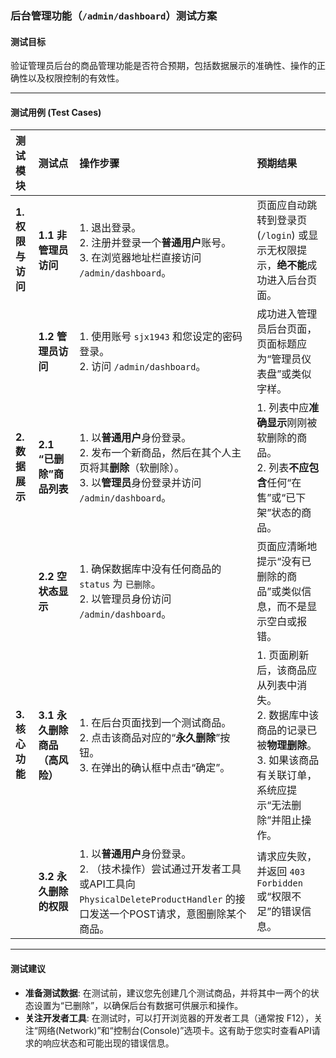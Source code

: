 ### 后台管理功能（`/admin/dashboard`）测试方案

#### **测试目标**
验证管理员后台的商品管理功能是否符合预期，包括数据展示的准确性、操作的正确性以及权限控制的有效性。

---

#### **测试用例 (Test Cases)**

| 测试模块 | 测试点 | 操作步骤 | 预期结果 |
| :--- | :--- | :--- | :--- |
| **1. 权限与访问** | **1.1 非管理员访问** | 1. 退出登录。<br>2. 注册并登录一个**普通用户**账号。<br>3. 在浏览器地址栏直接访问 `/admin/dashboard`。 | 页面应自动跳转到登录页 (`/login`) 或显示无权限提示，**绝不能**成功进入后台页面。 |
| | **1.2 管理员访问** | 1. 使用账号 `sjx1943` 和您设定的密码登录。<br>2. 访问 `/admin/dashboard`。 | 成功进入管理员后台页面，页面标题应为“管理员仪表盘”或类似字样。 |
| **2. 数据展示** | **2.1 “已删除”商品列表** | 1. 以**普通用户**身份登录。<br>2. 发布一个新商品，然后在其个人主页将其**删除**（软删除）。<br>3. 以**管理员**身份登录并访问 `/admin/dashboard`。 | 1. 列表中应**准确显示**刚刚被软删除的商品。<br>2. 列表**不应包含**任何“在售”或“已下架”状态的商品。 |
| | **2.2 空状态显示** | 1. 确保数据库中没有任何商品的 `status` 为 `已删除`。<br>2. 以管理员身份访问 `/admin/dashboard`。 | 页面应清晰地提示“没有已删除的商品”或类似信息，而不是显示空白或报错。 |
| **3. 核心功能** | **3.1 永久删除商品（高风险）** | 1. 在后台页面找到一个测试商品。<br>2. 点击该商品对应的“**永久删除**”按钮。<br>3. 在弹出的确认框中点击“确定”。 | 1. 页面刷新后，该商品应从列表中消失。<br>2. 数据库中该商品的记录已被**物理删除**。<br>3. 如果该商品有关联订单，系统应提示“无法删除”并阻止操作。 |
| | **3.2 永久删除的权限** | 1. 以**普通用户**身份登录。<br>2. （技术操作）尝试通过开发者工具或API工具向 `PhysicalDeleteProductHandler` 的接口发送一个POST请求，意图删除某个商品。 | 请求应失败，并返回 `403 Forbidden` 或“权限不足”的错误信息。 |

---

#### **测试建议**
*   **准备测试数据**: 在测试前，建议您先创建几个测试商品，并将其中一两个的状态设置为“已删除”，以确保后台有数据可供展示和操作。
*   **关注开发者工具**: 在测试时，可以打开浏览器的开发者工具（通常按 F12），关注“网络(Network)”和“控制台(Console)”选项卡。这有助于您实时查看API请求的响应状态和可能出现的错误信息。
